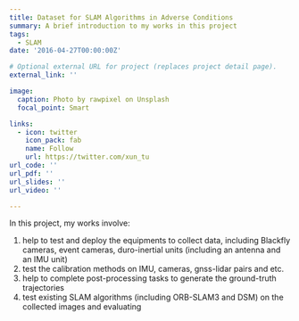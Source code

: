 ```yaml
---
title: Dataset for SLAM Algorithms in Adverse Conditions
summary: A brief introduction to my works in this project
tags:
  - SLAM
date: '2016-04-27T00:00:00Z'

# Optional external URL for project (replaces project detail page).
external_link: ''

image:
  caption: Photo by rawpixel on Unsplash
  focal_point: Smart

links:
  - icon: twitter
    icon_pack: fab
    name: Follow
    url: https://twitter.com/xun_tu
url_code: ''
url_pdf: ''
url_slides: ''
url_video: ''

---
```


In this project, my works involve:
1. help to test and deploy the equipments to collect data, including Blackfly cameras, event cameras, duro-inertial units (including an antenna and an IMU unit)
2. test the calibration methods on IMU, cameras, gnss-lidar pairs and etc. 
3. help to complete post-processing tasks to generate the ground-truth trajectories
4. test existing SLAM algorithms (including ORB-SLAM3 and DSM) on the collected images and evaluating
